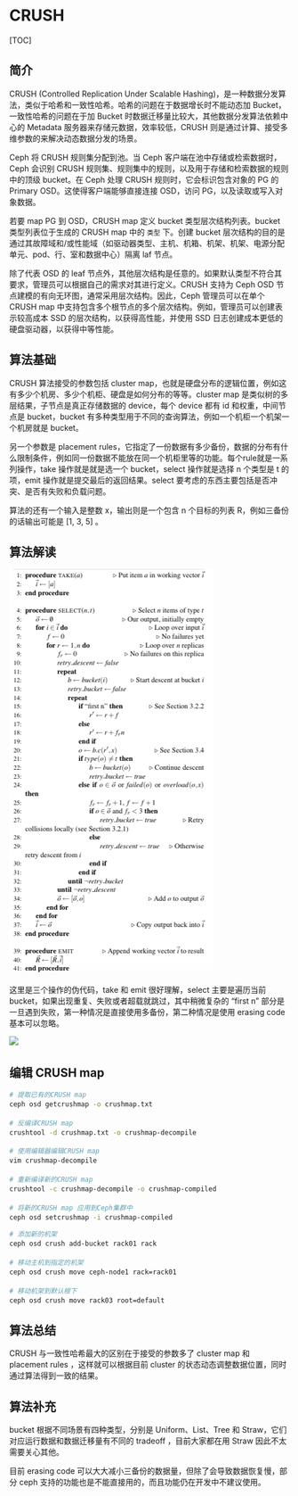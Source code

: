 # CRUSH

[TOC]

## 简介

CRUSH (Controlled Replication Under Scalable Hashing)，是一种数据分发算法，类似于哈希和一致性哈希。哈希的问题在于数据增长时不能动态加 Bucket，一致性哈希的问题在于加 Bucket 时数据迁移量比较大，其他数据分发算法依赖中心的 Metadata 服务器来存储元数据，效率较低，CRUSH 则是通过计算、接受多维参数的来解决动态数据分发的场景。

Ceph 将 CRUSH 规则集分配到池。当 Ceph 客户端在池中存储或检索数据时，Ceph 会识别 CRUSH  规则集、规则集中的规则，以及用于存储和检索数据的规则中的顶级 bucket。在 Ceph 处理 CRUSH 规则时，它会标识包含对象的 PG 的 Primary OSD。这使得客户端能够直接连接 OSD，访问 PG，以及读取或写入对象数据。 		

若要 map PG 到 OSD，CRUSH map 定义 bucket 类型层次结构列表。bucket 类型列表位于生成的 CRUSH map 中的 `类型` 下。创建 bucket 层次结构的目的是通过其故障域和/或性能域（如驱动器类型、主机、机箱、机架、机架、电源分配单元、pod、行、室和数据中心）隔离 laf 节点。 		

除了代表 OSD 的 leaf 节点外，其他层次结构是任意的。如果默认类型不符合其要求，管理员可以根据自己的需求对其进行定义。CRUSH 支持为 Ceph OSD 节点建模的有向无环图，通常采用层次结构。因此，Ceph 管理员可以在单个 CRUSH map  中支持包含多个根节点的多个层次结构。例如，管理员可以创建表示较高成本 SSD 的层次结构，以获得高性能，并使用 SSD  日志创建成本更低的硬盘驱动器，以获得中等性能。 		

## 算法基础

CRUSH 算法接受的参数包括 cluster map，也就是硬盘分布的逻辑位置，例如这有多少个机房、多少个机柜、硬盘是如何分布的等等。cluster map 是类似树的多层结果，子节点是真正存储数据的 device，每个 device 都有 id 和权重，中间节点是 bucket，bucket 有多种类型用于不同的查询算法，例如一个机柜一个机架一个机房就是 bucket。

另一个参数是 placement rules，它指定了一份数据有多少备份，数据的分布有什么限制条件，例如同一份数据不能放在同一个机柜里等的功能。每个rule就是一系列操作，take 操作就是就是选一个 bucket，select 操作就是选择 n 个类型是 t 的项，emit 操作就是提交最后的返回结果。select 要考虑的东西主要包括是否冲突、是否有失败和负载问题。

算法的还有一个输入是整数 x，输出则是一个包含 n 个目标的列表 R，例如三备份的话输出可能是 [1, 3, 5] 。

## 算法解读

![](../../Image/c/crush_algorithm.png)

这里是三个操作的伪代码，take 和 emit 很好理解，select 主要是遍历当前bucket，如果出现重复、失败或者超载就跳过，其中稍微复杂的 “first n” 部分是一旦遇到失败，第一种情况是直接使用多备份，第二种情况是使用 erasing code基本可以忽略。

![](D:/Git/ceph_from_scratch/architecture/crush_algorithm_easy.png)

## 编辑 CRUSH map

```bash
# 提取已有的CRUSH map
ceph osd getcrushmap -o crushmap.txt

# 反编译CRUSH map
crushtool -d crushmap.txt -o crushmap-decompile

# 使用编辑器编辑CRUSH map
vim crushmap-decompile

# 重新编译新的CRUSH map
crushtool -c crushmap-decompile -o crushmap-compiled

# 将新的CRUSH map 应用到Ceph集群中
ceph osd setcrushmap -i crushmap-compiled
```



```bash
# 添加新的机架
ceph osd crush add-bucket rack01 rack

# 移动主机到指定的机架
ceph osd crush move ceph-node1 rack=rack01

# 移动机架到默认根下
ceph osd crush move rack03 root=default
```

## 算法总结

CRUSH 与一致性哈希最大的区别在于接受的参数多了 cluster map 和 placement rules ，这样就可以根据目前 cluster 的状态动态调整数据位置，同时通过算法得到一致的结果。

## 算法补充

bucket 根据不同场景有四种类型，分别是 Uniform、List、Tree 和 Straw，它们对应运行数据和数据迁移量有不同的 tradeoff ，目前大家都在用 Straw 因此不太需要关心其他。

目前 erasing code 可以大大减小三备份的数据量，但除了会导致数据恢复慢，部分 ceph 支持的功能也是不能直接用的，而且功能仍在开发中不建议使用。
